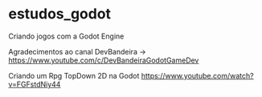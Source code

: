 # estudos_godot
Criando jogos com a Godot Engine

Agradecimentos ao canal DevBandeira -> https://www.youtube.com/c/DevBandeiraGodotGameDev



Criando um Rpg TopDown 2D na Godot 
https://www.youtube.com/watch?v=FGFstdNiy44

